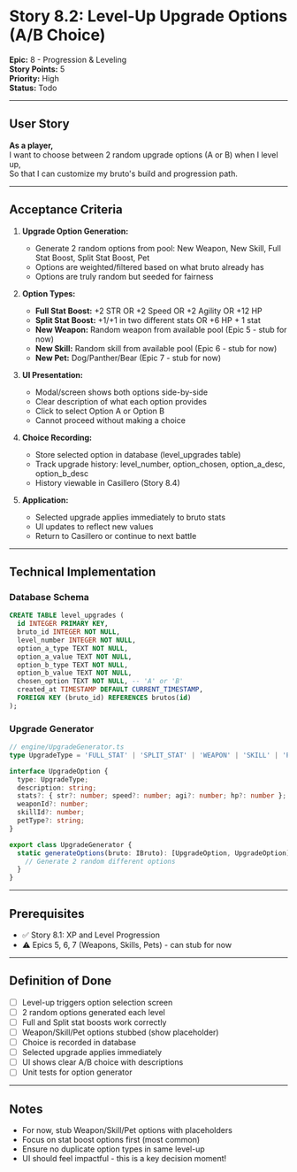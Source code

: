   # Story 8.2: Level-Up Upgrade Options (A/B Choice)

**Epic:** 8 - Progression & Leveling  
**Story Points:** 5  
**Priority:** High  
**Status:** Todo

---

## User Story

**As a player,**  
I want to choose between 2 random upgrade options (A or B) when I level up,  
So that I can customize my bruto's build and progression path.

---

## Acceptance Criteria

1. **Upgrade Option Generation:**
   - Generate 2 random options from pool: New Weapon, New Skill, Full Stat Boost, Split Stat Boost, Pet
   - Options are weighted/filtered based on what bruto already has
   - Options are truly random but seeded for fairness

2. **Option Types:**
   - **Full Stat Boost:** +2 STR OR +2 Speed OR +2 Agility OR +12 HP
   - **Split Stat Boost:** +1/+1 in two different stats OR +6 HP + 1 stat
   - **New Weapon:** Random weapon from available pool (Epic 5 - stub for now)
   - **New Skill:** Random skill from available pool (Epic 6 - stub for now)
   - **New Pet:** Dog/Panther/Bear (Epic 7 - stub for now)

3. **UI Presentation:**
   - Modal/screen shows both options side-by-side
   - Clear description of what each option provides
   - Click to select Option A or Option B
   - Cannot proceed without making a choice

4. **Choice Recording:**
   - Store selected option in database (level_upgrades table)
   - Track upgrade history: level_number, option_chosen, option_a_desc, option_b_desc
   - History viewable in Casillero (Story 8.4)

5. **Application:**
   - Selected upgrade applies immediately to bruto stats
   - UI updates to reflect new values
   - Return to Casillero or continue to next battle

---

## Technical Implementation

### Database Schema

```sql
CREATE TABLE level_upgrades (
  id INTEGER PRIMARY KEY,
  bruto_id INTEGER NOT NULL,
  level_number INTEGER NOT NULL,
  option_a_type TEXT NOT NULL,
  option_a_value TEXT NOT NULL,
  option_b_type TEXT NOT NULL,
  option_b_value TEXT NOT NULL,
  chosen_option TEXT NOT NULL, -- 'A' or 'B'
  created_at TIMESTAMP DEFAULT CURRENT_TIMESTAMP,
  FOREIGN KEY (bruto_id) REFERENCES brutos(id)
);
```

### Upgrade Generator

```typescript
// engine/UpgradeGenerator.ts
type UpgradeType = 'FULL_STAT' | 'SPLIT_STAT' | 'WEAPON' | 'SKILL' | 'PET';

interface UpgradeOption {
  type: UpgradeType;
  description: string;
  stats?: { str?: number; speed?: number; agi?: number; hp?: number };
  weaponId?: number;
  skillId?: number;
  petType?: string;
}

export class UpgradeGenerator {
  static generateOptions(bruto: IBruto): [UpgradeOption, UpgradeOption] {
    // Generate 2 random different options
  }
}
```

---

## Prerequisites

- ✅ Story 8.1: XP and Level Progression
- ⚠️ Epics 5, 6, 7 (Weapons, Skills, Pets) - can stub for now

---

## Definition of Done

- [ ] Level-up triggers option selection screen
- [ ] 2 random options generated each level
- [ ] Full and Split stat boosts work correctly
- [ ] Weapon/Skill/Pet options stubbed (show placeholder)
- [ ] Choice is recorded in database
- [ ] Selected upgrade applies immediately
- [ ] UI shows clear A/B choice with descriptions
- [ ] Unit tests for option generator

---

## Notes

- For now, stub Weapon/Skill/Pet options with placeholders
- Focus on stat boost options first (most common)
- Ensure no duplicate option types in same level-up
- UI should feel impactful - this is a key decision moment!

